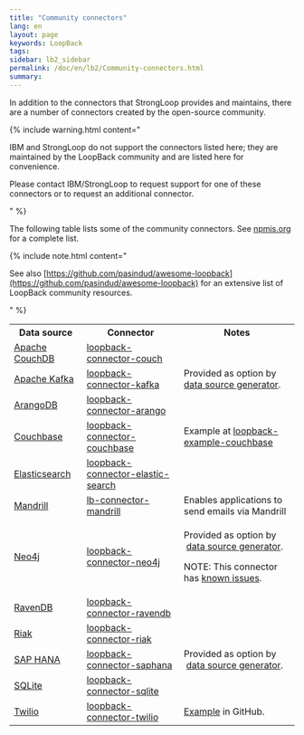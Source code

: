 ```yaml
---
title: "Community connectors"
lang: en
layout: page
keywords: LoopBack
tags:
sidebar: lb2_sidebar
permalink: /doc/en/lb2/Community-connectors.html
summary:
---
```


In addition to the connectors that StrongLoop provides and maintains, there are a number of connectors created by the open-source community.

{% include warning.html content="

IBM and StrongLoop do not support the connectors listed here; they are maintained by the LoopBack community and are listed here for convenience.

Please contact IBM/StrongLoop to request support for one of these connectors or to request an additional connector.

" %}

The following table lists some of the community connectors. See [npmjs.org](https://www.npmjs.org/search?q=loopback-connector) for a complete list.

{% include note.html content="

See also [https://github.com/pasindud/awesome-loopback](https://github.com/pasindud/awesome-loopback) for an extensive list of LoopBack community resources.

" %}

<table>
  <tbody>
    <tr>
      <th>Data source</th>
      <th>Connector</th>
      <th>Notes</th>
    </tr>
    <tr>
      <td><a href="http://couchdb.apache.org/" class="external-link" rel="nofollow">Apache CouchDB</a></td>
      <td><a href="https://www.npmjs.org/package/loopback-connector-couch" class="external-link" rel="nofollow">loopback-connector-couch</a></td>
      <td>&nbsp;</td>
    </tr>
    <tr>
      <td><a href="http://kafka.apache.org/" class="external-link" rel="nofollow">Apache Kafka</a></td>
      <td><a href="https://www.npmjs.org/package/loopback-connector-kafka" class="external-link" rel="nofollow">loopback-connector-kafka</a></td>
      <td>Provided as option by <a href="/doc/en/lb2/Data-source-generator.html">data source generator</a>.</td>
    </tr>
    <tr>
      <td><a href="https://www.arangodb.com/" class="external-link" rel="nofollow">ArangoDB</a></td>
      <td><a href="https://www.npmjs.org/package/loopback-connector-arango" class="external-link" rel="nofollow">loopback-connector-arango</a></td>
      <td>&nbsp;</td>
    </tr>
    <tr>
      <td><a href="http://www.couchbase.com/" class="external-link" rel="nofollow">Couchbase</a></td>
      <td><a href="https://github.com/guardly/loopback-connector-couchbase" class="external-link" rel="nofollow">loopback-connector-couchbase</a></td>
      <td>Example at <a href="https://github.com/guardly/loopback-example-couchbase" class="external-link" rel="nofollow">loopback-example-couchbase</a></td>
    </tr>
    <tr>
      <td><a href="http://www.elasticsearch.org/" class="external-link" rel="nofollow">Elasticsearch</a></td>
      <td><a href="https://www.npmjs.org/package/loopback-connector-elastic-search" class="external-link" rel="nofollow">loopback-connector-elastic-search</a></td>
      <td>&nbsp;</td>
    </tr>
    <tr>
      <td><a href="https://mandrill.com/" class="external-link" rel="nofollow">Mandrill</a></td>
      <td><a href="https://www.npmjs.org/package/lb-connector-mandrill" class="external-link" rel="nofollow">lb-connector-mandrill</a></td>
      <td>Enables applications to send emails via Mandrill</td>
    </tr>
    <tr>
      <td><a href="http://neo4j.com/" class="external-link" rel="nofollow">Neo4j</a></td>
      <td><a href="https://www.npmjs.org/package/loopback-connector-neo4j" class="external-link" rel="nofollow">loopback-connector-neo4j</a></td>
      <td>
        <p><span>Provided as option by </span><span>&nbsp;</span><a href="/doc/en/lb2/Data-source-generator.html">data source generator</a><span>.</span></p>
        <p><span>NOTE: This connector has <a href="https://groups.google.com/forum/#!topic/loopbackjs/HONEM1S3CnU" class="external-link" rel="nofollow">known issues</a>.</span></p>
      </td>
    </tr>
    <tr>
      <td><a href="http://ravendb.net/" class="external-link" rel="nofollow">RavenDB</a></td>
      <td><a href="https://www.npmjs.org/package/loopback-connector-ravendb" class="external-link" rel="nofollow">loopback-connector-ravendb</a></td>
      <td>&nbsp;</td>
    </tr>
    <tr>
      <td><a href="http://basho.com/riak/" class="external-link" rel="nofollow">Riak</a></td>
      <td><a href="https://www.npmjs.com/package/loopback-connector-riak" class="external-link" rel="nofollow">loopback-connector-riak</a></td>
      <td>&nbsp;</td>
    </tr>
    <tr>
      <td><a href="http://hana.sap.com/abouthana.html" class="external-link" rel="nofollow">SAP HANA</a></td>
      <td><a href="https://www.npmjs.org/package/loopback-connector-saphana" class="external-link" rel="nofollow">loopback-connector-saphana</a></td>
      <td><span>Provided as option by </span><span>&nbsp;</span><a href="/doc/en/lb2/Data-source-generator.html">data source generator</a><span>.</span></td>
    </tr>
    <tr>
      <td><a href="http://www.sqlite.org/" class="external-link" rel="nofollow">SQLite</a></td>
      <td><a href="https://github.com/Synerzip/loopback-connector-sqlite" class="external-link" rel="nofollow">loopback-connector-sqlite</a></td>
      <td>&nbsp;</td>
    </tr>
    <tr>
      <td><a href="https://www.twilio.com/" class="external-link" rel="nofollow">Twilio</a></td>
      <td><a href="https://www.npmjs.com/package/loopback-connector-twilio" class="external-link" rel="nofollow">loopback-connector-twilio</a></td>
      <td><a href="https://github.com/dashby3000/loopback-connector-twilio/blob/master/example/example.js" class="external-link" rel="nofollow">Example</a> in GitHub.</td>
    </tr>
  </tbody>
</table>
